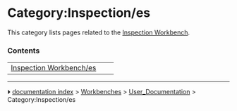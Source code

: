 # Category:Inspection/es
This category lists pages related to the [Inspection Workbench](Inspection_Workbench.md).

### Contents

|     |     |     |
| --- | --- | --- |
| [Inspection Workbench/es](Inspection_Workbench/es.md) |



---
⏵ [documentation index](../README.md) > [Workbenches](Category_Workbenches.md) > [User_Documentation](Category_User_Documentation.md) > Category:Inspection/es
